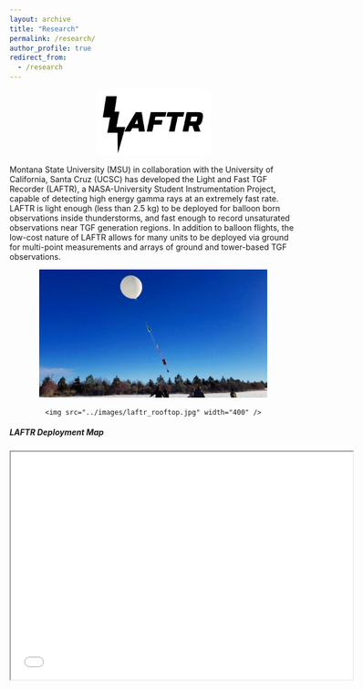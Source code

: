 ```yaml
---
layout: archive
title: "Research"
permalink: /research/
author_profile: true
redirect_from:
  - /research
---
```



<div style="text-align:center">
    <img src = "../images/LAFTR_logo.png" width = "200" />      
</div>

Montana State University (MSU) in collaboration with the University of California, Santa Cruz (UCSC) has developed the Light and Fast TGF Recorder (LAFTR), a NASA-University Student Instrumentation Project, capable of detecting high energy gamma rays at an extremely fast rate. LAFTR is light enough (less than 2.5 kg) to be deployed for balloon born observations inside thunderstorms, and fast enough to record unsaturated observations near TGF generation regions. In addition to balloon flights, the low-cost nature of LAFTR allows for many units to be deployed via ground for multi-point measurements and arrays of ground and tower-based TGF observations.

<div style="text-align:center">
    <img src="../images/laftr_balloon1.jpg" width="400" />  
 
    <img src="../images/laftr_rooftop.jpg" width="400" />
    
</div>



##### LAFTR Deployment Map
<div style="text-align:center">
<iframe src="../files/m_2.html" name="LAFTR map" height="400" width="600">You need a Frames Capable browser to view this content.</iframe>  
</div>



<!--
<div class="row">
  <div class="column">
    <img src="../images/LAFTR_logo.png" alt="Snow" style="width:30%">
  </div>
  <div class="column">
    <img src="../images/laftr_balloon1.jpg" alt="Forest" style="width:30%">
  </div>
  <div class="column">
    <img src="../images/laftr_rooftop.jpg" alt="Mountains" style="width:30%">
  </div>
</div>
-->
<!--
<div style="text-align:center"><img src="../images/map.gif"  style="width: 500px;"/></div>


### Test Interactive Plot
<iframe src="../files/flowers.html"
    sandbox="allow-same-origin allow-scripts"
    width="100%"
    height="600"
    scrolling="yes"
    seamless="seamless"
    frameborder="0">
</iframe>

## Research Interests
<div style="text-align:center"><img src="../images/map.gif"  style="width: 500px;"/></div>
-->
